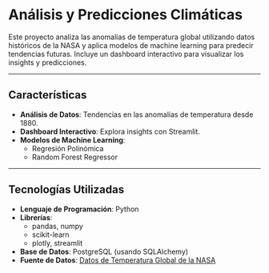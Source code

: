 # Análisis y Predicciones Climáticas

Este proyecto analiza las anomalías de temperatura global utilizando datos históricos de la NASA y aplica modelos de machine learning para predecir tendencias futuras. Incluye un dashboard interactivo para visualizar los insights y predicciones.

---

## Características

- **Análisis de Datos**: Tendencias en las anomalías de temperatura desde 1880.
- **Dashboard Interactivo**: Explora insights con Streamlit.
- **Modelos de Machine Learning**:
  - Regresión Polinómica
  - Random Forest Regressor

---

## Tecnologías Utilizadas

- **Lenguaje de Programación**: Python
- **Librerías**: 
  - pandas, numpy
  - scikit-learn
  - plotly, streamlit
- **Base de Datos**: PostgreSQL (usando SQLAlchemy)
- **Fuente de Datos**: [Datos de Temperatura Global de la NASA](https://data.giss.nasa.gov/gistemp/)
